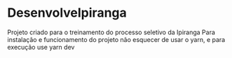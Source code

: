 # DesenvolveIpiranga
Projeto criado para o treinamento do processo seletivo da Ipiranga
Para instalação e funcionamento do projeto não esquecer de usar o yarn, e para execução use yarn dev
